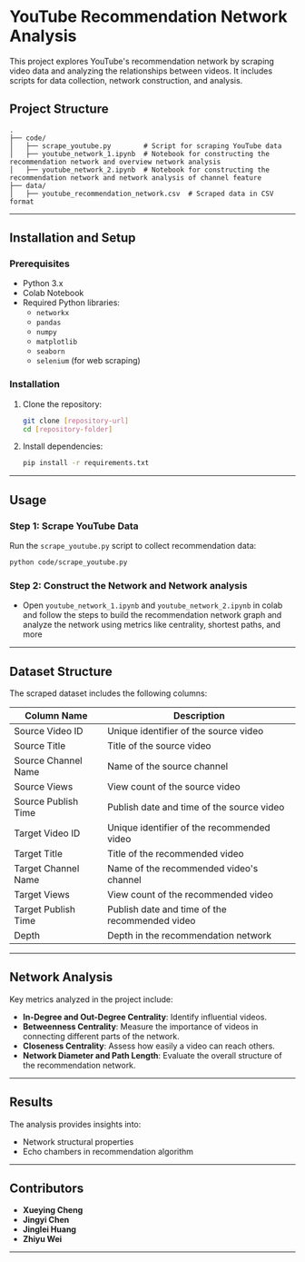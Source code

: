 

# YouTube Recommendation Network Analysis

This project explores YouTube's recommendation network by scraping video data and analyzing the relationships between videos. It includes scripts for data collection, network construction, and analysis.

## Project Structure

```
.
├── code/
│   ├── scrape_youtube.py        # Script for scraping YouTube data
│   ├── youtube_network_1.ipynb  # Notebook for constructing the recommendation network and overview network analysis 
│   ├── youtube_network_2.ipynb  # Notebook for constructing the recommendation network and network analysis of channel feature
├── data/
│   ├── youtube_recommendation_network.csv  # Scraped data in CSV format
```
---

## Installation and Setup

### Prerequisites
- Python 3.x
- Colab Notebook
- Required Python libraries:
  - `networkx`
  - `pandas`
  - `numpy`
  - `matplotlib`
  - `seaborn`
  - `selenium` (for web scraping)

### Installation
1. Clone the repository:
   ```bash
   git clone [repository-url]
   cd [repository-folder]
   ```
2. Install dependencies:
   ```bash
   pip install -r requirements.txt
   ```

---

## Usage

### Step 1: Scrape YouTube Data
Run the `scrape_youtube.py` script to collect recommendation data:
```bash
python code/scrape_youtube.py
```

### Step 2: Construct the Network and Network analysis
- Open `youtube_network_1.ipynb` and `youtube_network_2.ipynb` in colab and follow the steps to build the recommendation network graph and analyze the network using metrics like centrality, shortest paths, and more
---

## Dataset Structure

The scraped dataset includes the following columns:

| Column Name             | Description                                           |
|-------------------------|-------------------------------------------------------|
| Source Video ID         | Unique identifier of the source video                |
| Source Title            | Title of the source video                            |
| Source Channel Name     | Name of the source channel                           |
| Source Views            | View count of the source video                       |
| Source Publish Time     | Publish date and time of the source video            |
| Target Video ID         | Unique identifier of the recommended video           |
| Target Title            | Title of the recommended video                       |
| Target Channel Name     | Name of the recommended video's channel              |
| Target Views            | View count of the recommended video                  |
| Target Publish Time     | Publish date and time of the recommended video       |
| Depth                  | Depth in the recommendation network                  |

---

## Network Analysis

Key metrics analyzed in the project include:
- **In-Degree and Out-Degree Centrality**: Identify influential videos.
- **Betweenness Centrality**: Measure the importance of videos in connecting different parts of the network.
- **Closeness Centrality**: Assess how easily a video can reach others.
- **Network Diameter and Path Length**: Evaluate the overall structure of the recommendation network.

---

## Results

The analysis provides insights into:
- Network structural properties
- Echo chambers in recommendation algorithm
---

## Contributors

- **Xueying Cheng**
- **Jingyi Chen**
- **Jinglei Huang**
- **Zhiyu Wei**

---

